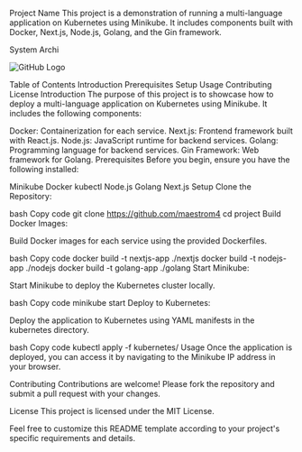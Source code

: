 Project Name
This project is a demonstration of running a multi-language application on Kubernetes using Minikube. It includes components built with Docker, Next.js, Node.js, Golang, and the Gin framework.

System Archi

![GitHub Logo]([https://github.com/username/repository/raw/main/image.png](https://github.com/maestrom4/Bundy-management-microservice/blob/develop/bundyRevamp.jpg?raw=true))


Table of Contents
Introduction
Prerequisites
Setup
Usage
Contributing
License
Introduction
The purpose of this project is to showcase how to deploy a multi-language application on Kubernetes using Minikube. It includes the following components:

Docker: Containerization for each service.
Next.js: Frontend framework built with React.js.
Node.js: JavaScript runtime for backend services.
Golang: Programming language for backend services.
Gin Framework: Web framework for Golang.
Prerequisites
Before you begin, ensure you have the following installed:

Minikube
Docker
kubectl
Node.js
Golang
Next.js
Setup
Clone the Repository:

bash
Copy code
git clone https://github.com/maestrom4
cd project
Build Docker Images:

Build Docker images for each service using the provided Dockerfiles.

bash
Copy code
docker build -t nextjs-app ./nextjs
docker build -t nodejs-app ./nodejs
docker build -t golang-app ./golang
Start Minikube:

Start Minikube to deploy the Kubernetes cluster locally.

bash
Copy code
minikube start
Deploy to Kubernetes:

Deploy the application to Kubernetes using YAML manifests in the kubernetes directory.

bash
Copy code
kubectl apply -f kubernetes/
Usage
Once the application is deployed, you can access it by navigating to the Minikube IP address in your browser.

Contributing
Contributions are welcome! Please fork the repository and submit a pull request with your changes.

License
This project is licensed under the MIT License.

Feel free to customize this README template according to your project's specific requirements and details.
